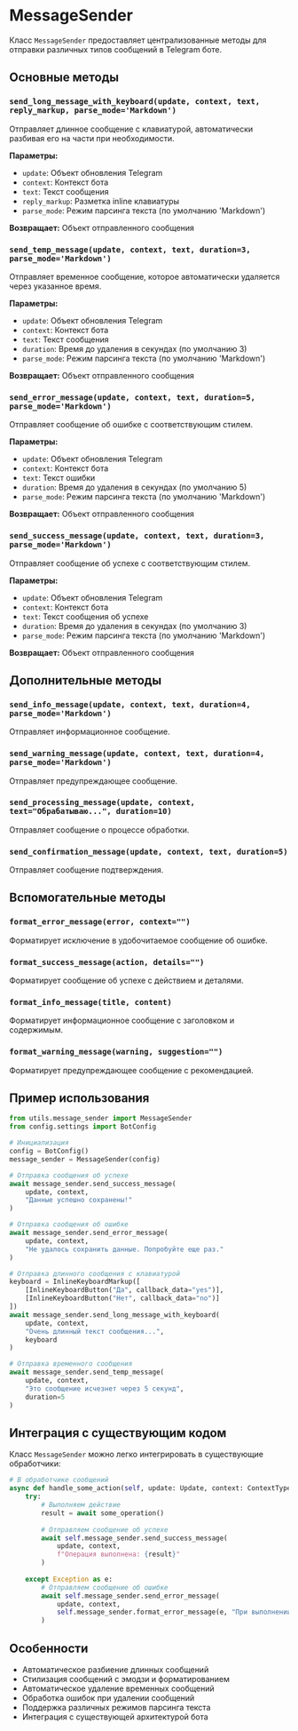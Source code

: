 # MessageSender

Класс `MessageSender` предоставляет централизованные методы для отправки различных типов сообщений в Telegram боте.

## Основные методы

### `send_long_message_with_keyboard(update, context, text, reply_markup, parse_mode='Markdown')`
Отправляет длинное сообщение с клавиатурой, автоматически разбивая его на части при необходимости.

**Параметры:**
- `update`: Объект обновления Telegram
- `context`: Контекст бота
- `text`: Текст сообщения
- `reply_markup`: Разметка inline клавиатуры
- `parse_mode`: Режим парсинга текста (по умолчанию 'Markdown')

**Возвращает:** Объект отправленного сообщения

### `send_temp_message(update, context, text, duration=3, parse_mode='Markdown')`
Отправляет временное сообщение, которое автоматически удаляется через указанное время.

**Параметры:**
- `update`: Объект обновления Telegram
- `context`: Контекст бота
- `text`: Текст сообщения
- `duration`: Время до удаления в секундах (по умолчанию 3)
- `parse_mode`: Режим парсинга текста (по умолчанию 'Markdown')

**Возвращает:** Объект отправленного сообщения

### `send_error_message(update, context, text, duration=5, parse_mode='Markdown')`
Отправляет сообщение об ошибке с соответствующим стилем.

**Параметры:**
- `update`: Объект обновления Telegram
- `context`: Контекст бота
- `text`: Текст ошибки
- `duration`: Время до удаления в секундах (по умолчанию 5)
- `parse_mode`: Режим парсинга текста (по умолчанию 'Markdown')

**Возвращает:** Объект отправленного сообщения

### `send_success_message(update, context, text, duration=3, parse_mode='Markdown')`
Отправляет сообщение об успехе с соответствующим стилем.

**Параметры:**
- `update`: Объект обновления Telegram
- `context`: Контекст бота
- `text`: Текст сообщения об успехе
- `duration`: Время до удаления в секундах (по умолчанию 3)
- `parse_mode`: Режим парсинга текста (по умолчанию 'Markdown')

**Возвращает:** Объект отправленного сообщения

## Дополнительные методы

### `send_info_message(update, context, text, duration=4, parse_mode='Markdown')`
Отправляет информационное сообщение.

### `send_warning_message(update, context, text, duration=4, parse_mode='Markdown')`
Отправляет предупреждающее сообщение.

### `send_processing_message(update, context, text="Обрабатываю...", duration=10)`
Отправляет сообщение о процессе обработки.

### `send_confirmation_message(update, context, text, duration=5)`
Отправляет сообщение подтверждения.

## Вспомогательные методы

### `format_error_message(error, context="")`
Форматирует исключение в удобочитаемое сообщение об ошибке.

### `format_success_message(action, details="")`
Форматирует сообщение об успехе с действием и деталями.

### `format_info_message(title, content)`
Форматирует информационное сообщение с заголовком и содержимым.

### `format_warning_message(warning, suggestion="")`
Форматирует предупреждающее сообщение с рекомендацией.

## Пример использования

```python
from utils.message_sender import MessageSender
from config.settings import BotConfig

# Инициализация
config = BotConfig()
message_sender = MessageSender(config)

# Отправка сообщения об успехе
await message_sender.send_success_message(
    update, context, 
    "Данные успешно сохранены!"
)

# Отправка сообщения об ошибке
await message_sender.send_error_message(
    update, context, 
    "Не удалось сохранить данные. Попробуйте еще раз."
)

# Отправка длинного сообщения с клавиатурой
keyboard = InlineKeyboardMarkup([
    [InlineKeyboardButton("Да", callback_data="yes")],
    [InlineKeyboardButton("Нет", callback_data="no")]
])
await message_sender.send_long_message_with_keyboard(
    update, context, 
    "Очень длинный текст сообщения...", 
    keyboard
)

# Отправка временного сообщения
await message_sender.send_temp_message(
    update, context, 
    "Это сообщение исчезнет через 5 секунд", 
    duration=5
)
```

## Интеграция с существующим кодом

Класс `MessageSender` можно легко интегрировать в существующие обработчики:

```python
# В обработчике сообщений
async def handle_some_action(self, update: Update, context: ContextTypes.DEFAULT_TYPE):
    try:
        # Выполняем действие
        result = await some_operation()
        
        # Отправляем сообщение об успехе
        await self.message_sender.send_success_message(
            update, context, 
            f"Операция выполнена: {result}"
        )
        
    except Exception as e:
        # Отправляем сообщение об ошибке
        await self.message_sender.send_error_message(
            update, context, 
            self.message_sender.format_error_message(e, "При выполнении операции")
        )
```

## Особенности

- Автоматическое разбиение длинных сообщений
- Стилизация сообщений с эмодзи и форматированием
- Автоматическое удаление временных сообщений
- Обработка ошибок при удалении сообщений
- Поддержка различных режимов парсинга текста
- Интеграция с существующей архитектурой бота
